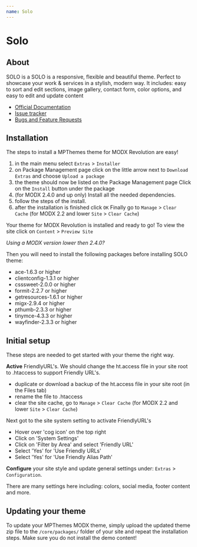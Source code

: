 ```yaml
---
name: Solo
---
```

# Solo

## About

SOLO is a SOLO is a responsive, flexible and beautiful theme. Perfect to showcase your work & services in a stylish, modern way.
It includes: easy to sort and edit sections, image gallery, contact form, color options, and easy to edit and update content

- [Official Documentation][1]
- [Issue tracker][2]
- [Bugs and Feature Requests][3]

## Installation

The steps to install a MPThemes theme for MODX Revolution are easy!

1. in the main menu select `Extras` > `Installer`
2. on Package Management page click on the little arrow next to `Download Extras` and choose `Upload a package`
3. the theme should now be listed on the Package Management page Click on the `Install` button under the package
4. (for MODX 2.4.0 and up only) Install all the needed dependencies.
5. follow the steps of the install.
6. after the installation is finished click `OK` Finally go to `Manage` > `Clear Cache` (for MODX 2.2 and lower `Site` > `Clear Cache`)

Your theme for MODX Revolution is installed and ready to go! To view the site click on `Content` > `Preview Site`

*Using a MODX version lower then 2.4.0?*

Then you will need to install the following packages before installing SOLO theme:

- ace-1.6.3 or higher
- clientconfig-1.3.1 or higher
- csssweet-2.0.0 or higher
- formit-2.2.7 or higher
- getresources-1.6.1 or higher
- migx-2.9.4 or higher
- pthumb-2.3.3 or higher
- tinymce-4.3.3 or higher
- wayfinder-2.3.3 or higher

## Initial setup

These steps are needed to get started with your theme the right way.

**Active** FriendlyURL's. We should change the ht.access file in your site root to .htaccess to support Friendly URL's.

- duplicate or download a backup of the ht.access file in your site root (in the Files tab)
- rename the file to .htaccess
- clear the site cache, go to `Manage` > `Clear Cache` (for MODX 2.2 and lower `Site` > `Clear Cache`)

Next got to the site system setting to activate FriendlyURL's

- Hover over 'cog icon' on the top right
- Click on 'System Settings'
- Click on 'Filter by Area' and select 'Friendly URL'
- Select 'Yes' for 'Use Friendly URLs'
- Select 'Yes' for 'Use Friendly Alias Path'

**Configure** your site style and update general settings under: `Extras` > `Configuration`.

There are many settings here including: colors, social media, footer content and more.

## Updating your theme

To update your MPThemes MODX theme, simply upload the updated theme zip file to the `/core/packages/` folder of your site and repeat the installation steps.
Make sure you do not install the demo content!

[1]: http://mpthemes.com
[2]: https://bitbucket.org/DESIGNfromWITHIN/solo/issues
[3]: https://bitbucket.org/DESIGNfromWITHIN/solo/issues
